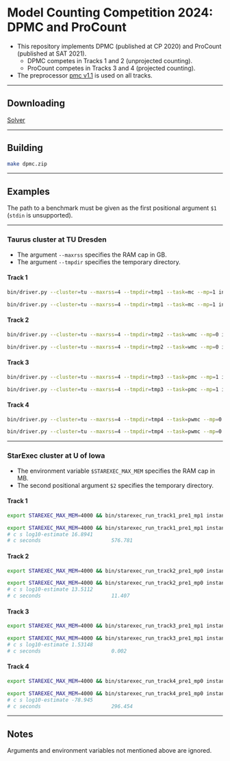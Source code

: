 # Model Counting Competition 2024: DPMC and ProCount
- This repository implements DPMC (published at CP 2020) and ProCount (published at SAT 2021).
  - DPMC competes in Tracks 1 and 2 (unprojected counting).
  - ProCount competes in Tracks 3 and 4 (projected counting).
- The preprocessor [pmc v1.1](http://www.cril.univ-artois.fr/KC/pmc.html) is used on all tracks.

--------------------------------------------------------------------------------

## Downloading
[Solver](https://github.com/vardigroup/DPMC/releases/download/mc-2022/dpmc.zip)

--------------------------------------------------------------------------------

## Building
```bash
make dpmc.zip
```

--------------------------------------------------------------------------------

## Examples
The path to a benchmark must be given as the first positional argument `$1` (`stdin` is unsupported).

--------------------------------------------------------------------------------

### Taurus cluster at TU Dresden
- The argument `--maxrss` specifies the RAM cap in GB.
- The argument `--tmpdir` specifies the temporary directory.

#### Track 1
```bash
bin/driver.py --cluster=tu --maxrss=4 --tmpdir=tmp1 --task=mc --mp=1 instances/test.cnf

bin/driver.py --cluster=tu --maxrss=4 --tmpdir=tmp1 --task=mc --mp=1 instances/mc2024_track1_029.cnf
```

#### Track 2
```bash
bin/driver.py --cluster=tu --maxrss=4 --tmpdir=tmp2 --task=wmc --mp=0 instances/test.cnf

bin/driver.py --cluster=tu --maxrss=4 --tmpdir=tmp2 --task=wmc --mp=0 instances/mc2024_track2-random_029.cnf
```

#### Track 3
```bash
bin/driver.py --cluster=tu --maxrss=4 --tmpdir=tmp3 --task=pmc --mp=1 instances/test.cnf

bin/driver.py --cluster=tu --maxrss=4 --tmpdir=tmp3 --task=pmc --mp=1 instances/mc2024_track3_131.cnf
```

#### Track 4
```bash
bin/driver.py --cluster=tu --maxrss=4 --tmpdir=tmp4 --task=pwmc --mp=0 instances/test.cnf

bin/driver.py --cluster=tu --maxrss=4 --tmpdir=tmp4 --task=pwmc --mp=0 instances/mc2024_track4_055.cnf
```

--------------------------------------------------------------------------------

### StarExec cluster at U of Iowa
- The environment variable `$STAREXEC_MAX_MEM` specifies the RAM cap in MB.
- The second positional argument `$2` specifies the temporary directory.

#### Track 1
```bash
export STAREXEC_MAX_MEM=4000 && bin/starexec_run_track1_pre1_mp1 instances/test.cnf tmp1

export STAREXEC_MAX_MEM=4000 && bin/starexec_run_track1_pre1_mp1 instances/mc2024_track1_029.cnf tmp1
# c s log10-estimate 16.8941
# c seconds                       576.781
```

#### Track 2
```bash
export STAREXEC_MAX_MEM=4000 && bin/starexec_run_track2_pre1_mp0 instances/test.cnf tmp2

export STAREXEC_MAX_MEM=4000 && bin/starexec_run_track2_pre1_mp0 instances/mc2024_track2-random_029.cnf tmp2
# c s log10-estimate 13.5112
# c seconds                       11.407
```

#### Track 3
```bash
export STAREXEC_MAX_MEM=4000 && bin/starexec_run_track3_pre1_mp1 instances/test.cnf tmp3

export STAREXEC_MAX_MEM=4000 && bin/starexec_run_track3_pre1_mp1 instances/mc2024_track3_131.cnf tmp3
# c s log10-estimate 1.53148
# c seconds                       0.002
```

#### Track 4
```bash
export STAREXEC_MAX_MEM=4000 && bin/starexec_run_track4_pre1_mp0 instances/test.cnf tmp4

export STAREXEC_MAX_MEM=4000 && bin/starexec_run_track4_pre1_mp0 instances/mc2024_track4_055.cnf tmp4
# c s log10-estimate -78.945
# c seconds                       296.454
```

--------------------------------------------------------------------------------

## Notes
Arguments and environment variables not mentioned above are ignored.
